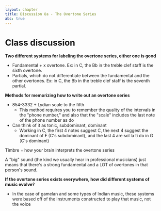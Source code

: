 ```yaml
---
layout: chapter
title: Discussion 8a - The Overtone Series
abc: true
---
```


# Class discussion

**Two different systems for labeling the overtone series, either one is good**
- Fundamental + x overtone. Ex: in C, the Bb in the treble clef staff is the sixth overtone.
- Partials, which do not differentiate between the fundamental and the other overtones. Ex: in C, the Bb in the treble clef staff is the seventh partial.

**Methods for memorizing how to write out an overtone series**
- 854-3332 + Lydian scale to the fifth
  - This method requires you to remember the quality of the intervals in the "phone number," and also that the "scale" includes the last note of the phone number as do
- Can think of it as tonic, subdominant, dominant
  - Working in C, the first 4 notes suggest C, the next 4 suggest the dominant of F (C's subdominant), and the last 4 are sol la ti do in G (C's dominant)

Timbre = how your brain interprets the overtone series

A "big" sound (the kind we usually hear in professional musicians) just means that there's a strong fundamental and a LOT of overtones in that person's sound.

**If the overtone series exists everywhere, how did different systems of music evolve?**
- In the case of gamelan and some types of Indian music, these systems were based off of the instruments constructed to play that music, not the voice

